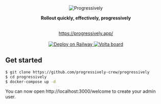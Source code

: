<div align="center">
 <img src="https://user-images.githubusercontent.com/3874873/219444867-11fa1ba3-d4b9-40df-be35-4c4f5f268af9.jpg" alt="Progressively" />

 <p><strong>Rollout quickly, effectively, progressively</strong></p>
</div>

<br />

<div align="center">
 <a href="https://progressively.app/" target="_blank" rel="noopener noreferrer">https://progressively.app/</a>
</div>
<div align="center">
<br/>
   <a href="https://railway.app/new/template/o-qwn1?referralCode=AwmVVM" target="_blank" rel="noopener noreferrer">
      <img src="https://railway.app/button.svg" alt="Deploy on Railway">
   </a>
   <a href="https://volta.net/progressively-crew/progressively">
      <img src="https://user-images.githubusercontent.com/904724/209143798-32345f6c-3cf8-4e06-9659-f4ace4a6acde.svg" alt="Volta board">
   </a>
</div>

## Get started

```sh
$ git clone https://github.com/progressively-crew/progressively
$ cd progressively
$ docker-compose up -d
```

You can now open http://localhost:3000/welcome to create your admin user.
